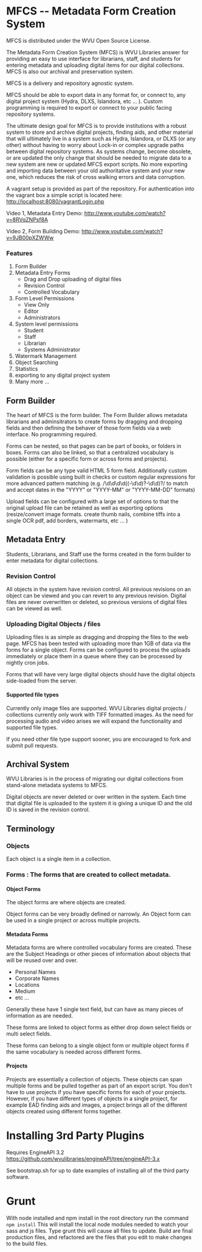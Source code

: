 
# MFCS -- Metadata Form Creation System

MFCS is distributed under the WVU Open Source License. 

The Metadata Form Creation System (MFCS) is WVU Libraries answer for providing an easy to use interface for librarians, staff, and students for entering metadata and uploading digital items for our digital collections. MFCS is also our archival and preservation system. 

MFCS is a delivery and repository agnostic system. 

MFCS should be able to export data in any format for, or connect to, any digital project system (Hydra, DLXS, Islandora, etc ... ). Custom programming is required to export or connect to your public facing repository systems. 

The ultimate design goal for MFCS is to provide institutions with a robust system to store and archive digital projects, finding aids, and other material that will ultimately live in a system such as Hydra, Islandora, or DLXS (or any other) without having to worry about Lock-in or complex upgrade paths between digital repository systems. As systems change, become obsolete, or are updated the only change that should be needed to migrate data to a new system are new or updated MFCS export scripts. No more exporting and importing data between your old authoritative system and your new one, which reduces the risk of cross walking errors and data corruption. 

A vagrant setup is provided as part of the repository. For authentication into the vagrant box a simple script is located here:
[http://localhost:8080/vagrantLogin.php](http://localhost:8080/vagrantLogin.php)

Video 1, Metadata Entry Demo:
http://www.youtube.com/watch?v=8RVqZNPsf8A

Video 2, Form Building Demo:
http://www.youtube.com/watch?v=9JB00pXZWWw

### Features

1. Form Builder
1. Metadata Entry Forms
	* Drag and Drop uploading of digital files
	* Revision Control
	* Controlled Vocabulary
1. Form Level Permissions
	* View Only
	* Editor
	* Administrators
1. System level permissions
	* Student
	* Staff
	* Librarian
	* Systems Administrator
1. Watermark Management
1. Object Searching
1. Statistics
1. exporting to any digital project system
1. Many more ... 

## Form Builder

The heart of MFCS is the form builder. The Form Builder allows metadata librarians and adminsitrators to create forms by dragging and dropping fields and then defining the behaver of those form fields via a web interface. No programming required. 

Forms can be nested, so that pages can be part of books, or folders in boxes. Forms can also be linked, so that a centralized vocabulary is possible (either for a specific form or across forms and projects). 

Form fields can be any type valid HTML 5 form field. Additionally custom validation is possible using built in checks or custom regular expressions for more advanced pattern matching (e.g. /\d\d\d\d((-\d\d)?-\d\d)?/  to match and accept dates in the "YYYY" or "YYYY-MM" or "YYYY-MM-DD" formats)

Upload fields can be configured with a large set of options to that the original upload file can be retained as well as exporting options (resize/convert image formats. create thumb nails, combine tiffs into a single OCR pdf, add borders, watermarts, etc ... )

## Metadata Entry

Students, Librarians, and Staff use the forms created in the form builder to enter metadata for digital collections. 

### Revision Control

All objects in the system have revision control. All previous revisions on an object can be viewed and you can revert to any previous revision. Digital files are never overwritten or deleted, so previous versions of digital files can be viewed as well. 

### Uploading Digital Objects / files

Uploading files is as simple as dragging and dropping the files to the web page. MFCS has been tested with uploading more than 1GB of data via the forms for a single object. Forms can be configured to process the uploads immediately or place them in a queue where they can be processed by nightly cron jobs. 

Forms that will have very large digital objects should have the digital objects side-loaded from the server. 

#### Supported file types

Currently only image files are supported. WVU Libraries digital projects / collections currently only work with TIFF formatted images. As the need for processing audio and video arises we will expand the functionality and supported file types. 

If you need other file type support sooner, you are encouraged to fork and submit pull requests. 

## Archival System

WVU Libraries is in the process of migrating our digital collections from stand-alone metadata systems to MFCS. 

Digital objects are never deleted or over written in the system. Each time that digital file is uploaded to the system it is giving a unique ID and the old ID is saved in the revision control. 

## Terminology

### Objects

Each object is a single item in a collection. 

### Forms : The forms that are created to collect metadata.

#### Object Forms

The object forms are where objects are created. 

Object forms can be very broadly defined or narrowly. An Object form can be used in a single project or across multiple projects. 

#### Metadata Forms

Metadata forms are where controlled vocabulary forms are created. These are the Subject Headings or other pieces of information about objects that will be reused over and over.

* Personal Names
* Corporate Names
* Locations
* Medium
* etc ...

Generally these have 1 single text field, but can have as many pieces of information as are needed. 

These forms are linked to object forms as either drop down select fields or multi select fields. 

These forms can belong to a single object form or multiple object forms if the same vocabulary is needed across different forms. 

#### Projects

Projects are essentially a collection of objects. These objects can span multiple forms and be pulled together as part of an export script. You don't have to use projects if you have specific forms for each of your projects. However, if you have different types of objects in a single project, for example EAD finding aids and images, a project brings all of the different objects created using different forms together.


# Installing 3rd Party Plugins

Requires EngineAPI 3.2
https://github.com/wvulibraries/engineAPI/tree/engineAPI-3.x

See bootstrap.sh for up to date examples of installing all of the third party software. 

# Grunt 
With node installed and npm install in the root directory run the command ```npm install``` This will install the local node modules needed to watch your sass and js files.  Type grunt this will cause all files to update.  Build are final production files, and refactored are the files that you edit to make changes to the build files.  
